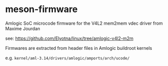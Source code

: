 # meson-firmware

Amlogic SoC microcode firmware for the V4L2 mem2mem vdec driver from Maxime Jourdan

see: https://github.com/Elyotna/linux/tree/amlogic-v4l2-m2m

Firmwares are extracted from header files in Amlogic buildroot kernels

e.g. `kernel/aml-3.14/drivers/amlogic/amports/arch/ucode/`
